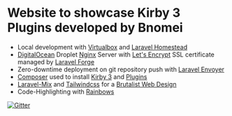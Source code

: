 # Website to showcase Kirby 3 Plugins developed by Bnomei

- Local development with [Virtualbox](https://www.virtualbox.org/) and [Laravel Homestead](https://laravel.com/docs/master/homestead)
- [DigitalOcean](https://m.do.co/c/66dfe448d72e) Droplet [Nginx](https://nginx.org/) Server with [Let's Encrypt](https://letsencrypt.org/) SSL certificate managed by [Laravel Forge](https://forge.laravel.com/)
- Zero-downtime deployment on git repository push with [Laravel Envoyer](https://envoyer.io/)
- [Composer](https://getcomposer.org/) used to install [Kirby 3](https://getkirby.com/) and [Plugins](https://packagist.org/users/bnomei/packages/)
- [Laravel-Mix](https://laravel-mix.com/) and [Tailwindcss](https://tailwindcss.com) for a [Brutalist Web Design](https://brutalist-web.design/) 
- Code-Highlighting with [Rainbows](https://craig.is/making/rainbows)

[![Gitter](https://badges.gitter.im/bnomei-kirby-3-plugins/community.svg)](https://gitter.im/bnomei-kirby-3-plugins/community?utm_source=badge&utm_medium=badge&utm_campaign=pr-badge)
